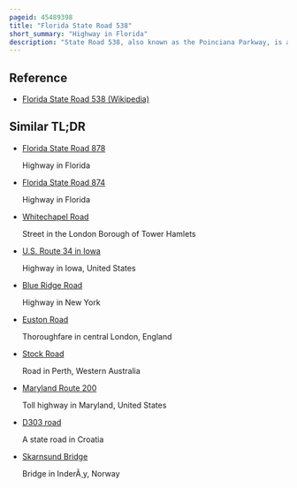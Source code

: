 ```yaml
---
pageid: 45489398
title: "Florida State Road 538"
short_summary: "Highway in Florida"
description: "State Road 538, also known as the Poinciana Parkway, is a 7. 2-mile controlled-access Toll Road built in Osceola and Polk Counties, Florida. Construction began in 2013 and was completed in 2016. The Road had been planned for Decades to provide a Traffic Outlet from poinciana Northwest to us 17 us 92 and interstate 4. Costs skyrocketed after land along the planned route was converted to a mitigation bank, requiring a bridge to span most of the 1. 2 Miles stretch through the restored Wetland. The Road was originally planned to be built by Avatar—The primary Developer of Poinciana—As a four-lane, limited-access Highway ; after the Decision was made to build the Bridge across the Mitigation Bank a Toll was planned for the Bridge Segment of the Road, but the Collapse of the 2000s Housing bubble and increased Costs forced Avatar to abandon their Plans to build the private Toll Road. About the same Time osceola County formed the osceola County expressway Authority to build a Loop Road around the kissimmee-st John. Cloud Territory would include the poinciana Parkway."
---
```


## Reference

- [Florida State Road 538 (Wikipedia)](https://en.wikipedia.org/?curid=45489398)

## Similar TL;DR

- [Florida State Road 878](/tldr/en/florida-state-road-878)

  Highway in Florida

- [Florida State Road 874](/tldr/en/florida-state-road-874)

  Highway in Florida

- [Whitechapel Road](/tldr/en/whitechapel-road)

  Street in the London Borough of Tower Hamlets

- [U.S. Route 34 in Iowa](/tldr/en/us-route-34-in-iowa)

  Highway in Iowa, United States

- [Blue Ridge Road](/tldr/en/blue-ridge-road)

  Highway in New York

- [Euston Road](/tldr/en/euston-road)

  Thoroughfare in central London, England

- [Stock Road](/tldr/en/stock-road)

  Road in Perth, Western Australia

- [Maryland Route 200](/tldr/en/maryland-route-200)

  Toll highway in Maryland, United States

- [D303 road](/tldr/en/d303-road)

  A state road in Croatia

- [Skarnsund Bridge](/tldr/en/skarnsund-bridge)

  Bridge in InderÃ¸y, Norway
